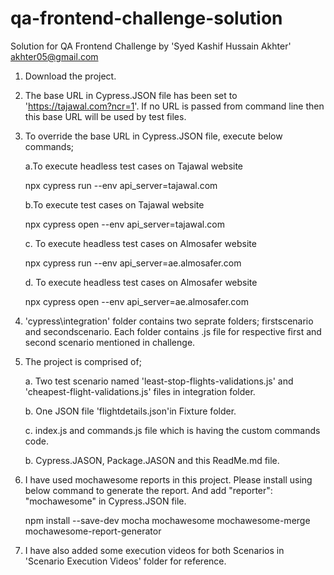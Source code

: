 # qa-frontend-challenge-solution

Solution for QA Frontend Challenge by 'Syed Kashif Hussain Akhter' <akhter05@gmail.com>

1. Download the project.

2. The base URL in Cypress.JSON file has been set to 'https://tajawal.com?ncr=1'. If no URL is passed from command line then this base URL will be used by test files.

3. To override the base URL in Cypress.JSON file, execute below commands;

	a.To execute headless test cases on Tajawal website
	
	npx cypress run --env api_server=tajawal.com
	
	b.To execute test cases on Tajawal website
	
	npx cypress open --env api_server=tajawal.com
	
	c. To execute headless test cases on Almosafer website
	
	npx cypress run --env api_server=ae.almosafer.com
	
	d. To execute headless test cases on Almosafer website
	
	npx cypress open --env api_server=ae.almosafer.com

4. 'cypress\integration' folder contains two seprate folders; firstscenario and secondscenario. Each folder contains .js file for respective first and second scenario mentioned in challenge.

5. The project is comprised of;

   a. Two test scenario named 'least-stop-flights-validations.js' and 'cheapest-flight-validations.js' files in integration folder.
   
   b. One JSON file 'flightdetails.json'in Fixture folder.
   
   c. index.js and commands.js file which is having the custom commands code.
   
   b. Cypress.JASON, Package.JASON and this ReadMe.md file.
   

6. I have used mochawesome reports in this project. Please install using below command to generate the report. And add "reporter": "mochawesome" in Cypress.JSON file.

   npm install --save-dev mocha mochawesome mochawesome-merge mochawesome-report-generator
   
7. I have also added some execution videos for both Scenarios in 'Scenario Execution Videos' folder for reference. 
   
   
